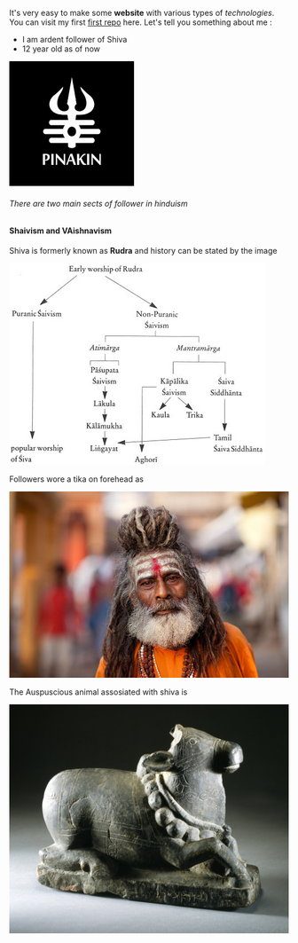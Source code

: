 It's very easy to make some **website** with various types of *technologies*. You can visit my first [first repo](https://github.com/AniketTheGreat/AniketTheGreat.github.io) here.
Let's tell you something about me :
 * I am ardent follower of Shiva
 * 12 year old as of now


![Shiva The Pinak holder](pinakin.png)

###### There are two main sects of follower in hinduism
#### Shaivism and VAishnavism

Shiva is formerly known as **Rudra** and history can be stated by the image

![shaivism](Shaivism.jpg) 

Followers wore a tika on forehead as

![Shiva Sadhu tilak](sadhu.jpg) 


The Auspuscious animal assosiated with shiva is

![Nandi](/nandi.jpg)

